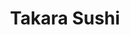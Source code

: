 ---
layout: place
title: "Takara Sushi"
permalink: /utah/logan/takara-sushi.html
stateAbbr: UT
stateName: Utah
cityName: Logan
place_id: ChIJ1ZmI0ud9VIcRE77oTw3adB4
photos:
  - name: >-
      places/ChIJ1ZmI0ud9VIcRE77oTw3adB4/photos/AeeoHcKwoYXPWgVbP7aR5n5NbY8CixJJkTSSIGlBmmzhYP_0TTat41ZEfC-y_aiRJpzh5paUMLEx4mrAk0X-vu0DmbQeXijasp9h3qrnlZ9NXXEpxFynGn1gAiX8HkJcunFsQGR_yNNsZ3AfldcPam2sVHdyhAfczTYyR5b6Ia9BBCi9r5j5UUTrjY0ZdEflbQzlFr-yPa91xe6_kWv0XYfDZ8dYelqjSyHTssc3GyUW44TjvUR2D5VOhiiQ0tq-gdbGwRRypIHf-TaCQuO5Jd2ZVfH6qh9rFTHf-4TbLUslA_LZC-AoGt8QR-toqxDPP9va6W6NqiAxDyXkskFxFLZQYBrvxuKU63s7oPksybkGQiRleQq8f3dWkPoyrh2TieVq5fEo8UbZAwlmdA7PftMkJYNCPS_pOSsKkJt0a9fvNsYITAA
    widthPx: 3600
    heightPx: 4800
    authorAttributions:
      - displayName: Parker Lund
        uri: https://maps.google.com/maps/contrib/105530006456740340250
        photoUri: >-
          https://lh3.googleusercontent.com/a-/ALV-UjVsTj7s8IdNGiuPHgekKVB4Y2MHuhlFHnsjd_cdxNR76Ii6wHAB7A=s100-p-k-no-mo
    flagContentUri: >-
      https://www.google.com/local/imagery/report/?cb_client=maps_api_places.places_api&image_key=!1e10!2sCIHM0ogKEICAgMCI79i9hwE&hl=en-US
    googleMapsUri: >-
      https://www.google.com/maps/place//data=!3m4!1e2!3m2!1sCIHM0ogKEICAgMCI79i9hwE!2e10!4m2!3m1!1s0x87547de7d28899d5:0x1e74da0d4fe8be13
  - name: >-
      places/ChIJ1ZmI0ud9VIcRE77oTw3adB4/photos/AeeoHcKzhFlHErM6beHysKwmycdtYkkhNKZpUOIsni_i4IFfi0ZsdsiKi5fO73yr-HkVzzwWlPa6ValpNpA7X_dmh4cuO72RTPyl61GdqdA5oa8SF0Zsm9xcqsNqEVhbAqZINdwVJ1CKRaHFKxXdI7EYa84Xw0g5pLvSu2E9-NP7Op1ALGzbEqZ1eGcjPk2179q2W4uF_Yy7XC6mYVWPdAIVty1mvshzeapGOBlFDV4dVcOeZnK-EHKH3JT-9Z34UnFSF2PPAEAlXiuwbK3JbOYt629nv5XbAhmrARypOpb4VUSbh-v_GpEu4F9LVQNHcvRmFg644K5RS9-K6oHtqPvJZUvwAz_PjuyGHT2Uw5IhiaghL6RkNyexOVtoyL4BZPJhZpBs_qkdKA4yM3EhyWJjfcr0eDyAB1LSXgGKIL1HWE-OFGYB
    widthPx: 1920
    heightPx: 2560
    authorAttributions:
      - displayName: Jacqueline Rogers Hammond
        uri: https://maps.google.com/maps/contrib/105477796108514285204
        photoUri: >-
          https://lh3.googleusercontent.com/a-/ALV-UjVeq3tnhlakGbvRkqLMnU_taB8YvLZ8OqvtQL-MCizpQA8jFfGx0Q=s100-p-k-no-mo
    flagContentUri: >-
      https://www.google.com/local/imagery/report/?cb_client=maps_api_places.places_api&image_key=!1e10!2sCIHM0ogKEICAgIDvlJmO5QE&hl=en-US
    googleMapsUri: >-
      https://www.google.com/maps/place//data=!3m4!1e2!3m2!1sCIHM0ogKEICAgIDvlJmO5QE!2e10!4m2!3m1!1s0x87547de7d28899d5:0x1e74da0d4fe8be13
  - name: >-
      places/ChIJ1ZmI0ud9VIcRE77oTw3adB4/photos/AeeoHcKcw8T83Fs0S-zsBCOGRTa04YsSPGQX7MxZOwVKrs8ckzO-n5wtoQuIdqweJ6_FEV_HTB5BabfwgukWDcX_oz5q-1dumjbpUbgLq_W6AJhlrF4n5RW8jekbMtByQ6atm0747Xfgkmd6T3I3FbbQx5dddHyS-0Q5n_adg4HH7W_txEVAEntCtCnnboMH9u0QrVqAMOPH7LnFePcVtxlTE-C1AfrKc_HYYIcquBvdX2r329UdRRAATvv4m-qcNz60l00nTVQkdHiuTNp1W76SPoP4B2X58CzRTW7jyrczlYGMTg
    widthPx: 772
    heightPx: 251
    authorAttributions:
      - displayName: Takara Sushi
        uri: https://maps.google.com/maps/contrib/117836780590337940699
        photoUri: >-
          https://lh3.googleusercontent.com/a/ACg8ocLQAvjxH2OPf9OQvhP-Xdjht4RLHmgYxWQoZhgDS7M2cu3uMA=s100-p-k-no-mo
    flagContentUri: >-
      https://www.google.com/local/imagery/report/?cb_client=maps_api_places.places_api&image_key=!1e10!2sAF1QipPh_bq2pCWLRDEBMNN1aE2iDj3W7FX2GTwFljMC&hl=en-US
    googleMapsUri: >-
      https://www.google.com/maps/place//data=!3m4!1e2!3m2!1sAF1QipPh_bq2pCWLRDEBMNN1aE2iDj3W7FX2GTwFljMC!2e10!4m2!3m1!1s0x87547de7d28899d5:0x1e74da0d4fe8be13
  - name: >-
      places/ChIJ1ZmI0ud9VIcRE77oTw3adB4/photos/AeeoHcIeawx26h9NYR2mgukMyORrBuewBYgeQVAjX9v9X5qJrYfEzbT8L04HI8GlcIBqloB4ivR2Sx_gEnjRkpSMXqTPDGRPUmUn0kRAVGLgeFJwYNgh3SBaA3HHxkQpBHTYVwSi2YO0QlY9W2Z85raDnkCDEUSdnODDoiEXE06ZJ7Z3LoFn3gFLwgnnW3g2v5t0xIRFULdkbFwSZ9oQikaEEOtJSFILrfQfuKpuq4UcjP4c57hSdSU2M5LiCko430D2AM4Rx7Gchec3zo3ybRb-Rye9asR1PprK9sUxW3WuJwyITT95WKpJiTlUiDPsDKiRZ4P2GWPyQWR4yWDU3tUZWv3ZeaLDCKQQ3TIcQgQFFJh97J9r3i0SF9m8YIUHyANZWHshh2cgAgNvewrE1YoRcwO4m7zLqdIQ9CJXB_AJlGkmKuIE
    widthPx: 4030
    heightPx: 2420
    authorAttributions:
      - displayName: Colton Patterson
        uri: https://maps.google.com/maps/contrib/114869857688122809703
        photoUri: >-
          https://lh3.googleusercontent.com/a/ACg8ocL_zjaWCb6ODh0Rw69SHo1bVJQR-N_aZIsrW7WcEFbG-x1ibw=s100-p-k-no-mo
    flagContentUri: >-
      https://www.google.com/local/imagery/report/?cb_client=maps_api_places.places_api&image_key=!1e10!2sCIHM0ogKEICAgIDL_7fBkQE&hl=en-US
    googleMapsUri: >-
      https://www.google.com/maps/place//data=!3m4!1e2!3m2!1sCIHM0ogKEICAgIDL_7fBkQE!2e10!4m2!3m1!1s0x87547de7d28899d5:0x1e74da0d4fe8be13
  - name: >-
      places/ChIJ1ZmI0ud9VIcRE77oTw3adB4/photos/AeeoHcJThrn8wBbHixJM4H7bLmDSrCl5Wlon6Oje3KxkpzL4IvIGcPYZOjfFb3PDF_rfakEfP9pD6jpdMxePgRsxluuHqV5bFU9pZgIFaX2wjcDwyBwPoXZKHlXdv8jvbuQhYHItkA5_OBhtHDzPqL8ySWs8mM75nifI0KiWYgxdHnBkIwUPfPIuUSSQyUCP9Fzn3k03CMZO0kT_PaO7RbZBGhhksAG2-ykDw8kTTdEjwBEjH0xl1vXzGUjvqUSyxr4e4uXEWkc2gco5zTsFtjBX6xMONjmAtwHUxKy-ObGkwfXc6S2kTdm1yK28rjTZpshSqdV2jbHDrj2iKn7r4w3Z9v5Lz0sqHErXeyAYliq6zctq78gRUcJ7fBc531vgEXAR2aHmT7cNB4GnN7O2XmEA0xzmTf_LVxSljWPmFIksUn7PUQ
    widthPx: 3024
    heightPx: 4032
    authorAttributions:
      - displayName: Sarah Nye
        uri: https://maps.google.com/maps/contrib/104581714132830663118
        photoUri: >-
          https://lh3.googleusercontent.com/a/ACg8ocJKlgBll9M5HWSPwCbt-8sdHp5mIEa0zTXzsl9Labm43bLCXA=s100-p-k-no-mo
    flagContentUri: >-
      https://www.google.com/local/imagery/report/?cb_client=maps_api_places.places_api&image_key=!1e10!2sCIHM0ogKEICAgICP8tWASQ&hl=en-US
    googleMapsUri: >-
      https://www.google.com/maps/place//data=!3m4!1e2!3m2!1sCIHM0ogKEICAgICP8tWASQ!2e10!4m2!3m1!1s0x87547de7d28899d5:0x1e74da0d4fe8be13
  - name: >-
      places/ChIJ1ZmI0ud9VIcRE77oTw3adB4/photos/AeeoHcLqS6ryZaZ9hL45bCCc1BAOmNn6hPEzRsq10TDHNTOUHZIE4JMEJWZVXb_LTscd3FoTCTg96oHMl6VbumHhMmekSCxHN-z2RLZZhg7DPkIzleYZgvzsIPZXl095RvQWqMd1fROvwvVp-KJ7SlWKrudnnAaVvIMuNKFM5AEHqLryFVMFdq5llWzGIICtAZpo3Pwh5HI3TkrHBkjbplBtyY4jzbcHaZ1mL6WsMLxPRmIPUqXWM43RDJhUsKIPYci4TDeV1-NWpyqr81oeTpfyKwIGL938fF80FUEoNfv2Wf0hqjyZNkeD_bP_3_1y9Mvo_fcKurIudm2CGojmLQEG55Kf_Xs_6fstWIC1FXuyUAKDWuezWID92EgFAyiPxXWXc8YiEJzK2QpUMF-1hK_krhI0aRSoPOTP99RogUvaTy4
    widthPx: 4032
    heightPx: 3024
    authorAttributions:
      - displayName: Colton Patterson
        uri: https://maps.google.com/maps/contrib/114869857688122809703
        photoUri: >-
          https://lh3.googleusercontent.com/a/ACg8ocL_zjaWCb6ODh0Rw69SHo1bVJQR-N_aZIsrW7WcEFbG-x1ibw=s100-p-k-no-mo
    flagContentUri: >-
      https://www.google.com/local/imagery/report/?cb_client=maps_api_places.places_api&image_key=!1e10!2sCIHM0ogKEICAgIDL_7fBUQ&hl=en-US
    googleMapsUri: >-
      https://www.google.com/maps/place//data=!3m4!1e2!3m2!1sCIHM0ogKEICAgIDL_7fBUQ!2e10!4m2!3m1!1s0x87547de7d28899d5:0x1e74da0d4fe8be13
  - name: >-
      places/ChIJ1ZmI0ud9VIcRE77oTw3adB4/photos/AeeoHcJzsoRTr2GnmLI98pSWQtv_NVhNgrrEbBvwktd_SH9bVM7EaaRkSBOZwbOXDb5NgsQmGT41LvLekNgBMms-PBRA8HcwCoBB2z7zMZnmG29d9ioAnqHbVpAw1LmZ121mX5XvBHSNmCmah2S4plo2l2PlluXNAtQsrmi9uEMX7rvExnff2OHewE16UezKJS5VkoY7elQhXFKjiDgjrUgCW_KvoepoLP7D9NHiUytaebhnr3yOxe5HLKvwl4VnX1LVSMQ18mdg2BdhHtADLUrt1_BEjnYyZw9D5Dk3I3swQ_YKvtlYc1MxcVdgMYYfcxPMjtu3-7eIyoc5AJLYLcqCiKd6FMsaaEHW6I48_MiUe-9ZzwjwQ3ZQCTeHmipsJ8eB5gZUiDUNetMYQoAZpJU51vFu0ucv6ij2v7rUkHogp_upIoA7
    widthPx: 3024
    heightPx: 4032
    authorAttributions:
      - displayName: Cindy Liao
        uri: https://maps.google.com/maps/contrib/111772920448892987455
        photoUri: >-
          https://lh3.googleusercontent.com/a-/ALV-UjV6wFNhtV42TQ-c493o49-fSZ6wcGbV9UXfngSN2uDfz62Fs0sH=s100-p-k-no-mo
    flagContentUri: >-
      https://www.google.com/local/imagery/report/?cb_client=maps_api_places.places_api&image_key=!1e10!2sCIHM0ogKEICAgICZwIvQigE&hl=en-US
    googleMapsUri: >-
      https://www.google.com/maps/place//data=!3m4!1e2!3m2!1sCIHM0ogKEICAgICZwIvQigE!2e10!4m2!3m1!1s0x87547de7d28899d5:0x1e74da0d4fe8be13
  - name: >-
      places/ChIJ1ZmI0ud9VIcRE77oTw3adB4/photos/AeeoHcIihdkR3GYOHKCpciK-WuA5V4oHwlt3IiswlbpOzYkqgAlWwKL38DBMx2xRPxOOeD8Wnut_TRRkxT8SImGdt6gsyaarTuIa4Y4dsJ2DXLrss4eeK1MOVr3fExrw-UgIn_cLVJXZCPZCCejNK8NEoplZ7DVwS1eSMcy-lieCYxc-iCXZtPba1vAuT8sQJIc8M1HLtjwCfYw2CXY9RILreCOlwGu-RnOHz2yVAORUpExcSRBqQFx6xjK3DHJhdoYXXxz4sit30AyBU35wkGri3_s7-VFxYTLozlbwopwjdCF4hq0CL_N17UAg_Pv4B6qqw9zuCPY6UNFZ7eaQBvQ3xIr9PWdNmNMKFc-Ek2_cQ0WAB_1lgoJoJyuvGeotD1pIDW8XxoUS599wkhvbH8WcPY41hhNelI57x2ut5w01rzkro5I
    widthPx: 3072
    heightPx: 4080
    authorAttributions:
      - displayName: Seth Beckett
        uri: https://maps.google.com/maps/contrib/116113949397038419896
        photoUri: >-
          https://lh3.googleusercontent.com/a-/ALV-UjU08XmyRBflpqupESmsjO62G0p3mj6mS_MboxDnwtt3yzyNzez6sA=s100-p-k-no-mo
    flagContentUri: >-
      https://www.google.com/local/imagery/report/?cb_client=maps_api_places.places_api&image_key=!1e10!2sCIHM0ogKEICAgIC2rMmskwE&hl=en-US
    googleMapsUri: >-
      https://www.google.com/maps/place//data=!3m4!1e2!3m2!1sCIHM0ogKEICAgIC2rMmskwE!2e10!4m2!3m1!1s0x87547de7d28899d5:0x1e74da0d4fe8be13
  - name: >-
      places/ChIJ1ZmI0ud9VIcRE77oTw3adB4/photos/AeeoHcLSL4KVhjuY3sQHBee8cq9c_Pc4m6GbtayCNj8W8VJNjZoXvldzc0ToLn8wlmRWCD6IBS2mfWyem_7K3DdXsDVf7_Lrgtdo294HxX6kGZQM4DxfsN_vBJXSfeN54EIVVAZ8-MMAxzNeVhTdFLSfn3oeYrOzcEx1_wZ2Bybs5AuzACXfBiWmDMAY753bbch18X8JlSLJTUrjXhqHAAfyk2k2Mwqxy4I4eJ2q2FVbr0f_-2cx9dA76knawQ8PpII89xliiXl7F8AH2pbiYFrcwGUvKk5BVw5TYsc7kndKaFydHlBVn41yu8WlahvxrEwTixb-o3Gd7KKyPAPxqq0xx73Py1qJfGfN8OXTDNZ-z7z1_wofw8V7-dJqjaUL_UgxQWexXHPdGS-b9_PY_CY9p3SZK1HBpDjcE1I2Mr8iMHdJvA
    widthPx: 1920
    heightPx: 2560
    authorAttributions:
      - displayName: Jacqueline Rogers Hammond
        uri: https://maps.google.com/maps/contrib/105477796108514285204
        photoUri: >-
          https://lh3.googleusercontent.com/a-/ALV-UjVeq3tnhlakGbvRkqLMnU_taB8YvLZ8OqvtQL-MCizpQA8jFfGx0Q=s100-p-k-no-mo
    flagContentUri: >-
      https://www.google.com/local/imagery/report/?cb_client=maps_api_places.places_api&image_key=!1e10!2sCIHM0ogKEICAgIDvlJmOFQ&hl=en-US
    googleMapsUri: >-
      https://www.google.com/maps/place//data=!3m4!1e2!3m2!1sCIHM0ogKEICAgIDvlJmOFQ!2e10!4m2!3m1!1s0x87547de7d28899d5:0x1e74da0d4fe8be13
  - name: >-
      places/ChIJ1ZmI0ud9VIcRE77oTw3adB4/photos/AeeoHcJzBcOx0P-v6MKSZOHn7CwIhgTBp0O_mEvhPt2bS5DEUTqeHaTGCQ7OYu73Lfn0Wetc93J5miivm_pbIlen-gzCaQLACK6luDjkeFFy843-n8jC6Oxg9XK_sUuTxKmasHpfrkSa5sCZR_1_gWOhH-w8CrUjDZ1_FsW9q-fY8dFyS9uUIx-kptuNudqasxOdVWDG3_xSY9mP2sxz7mntBKsbi3DF2QuYDPApH0vZotnesGiQXjYzQG07VKWre5toA3aZVTliXY1ESndz__L2URgxVy10G_23CBuAJLjhq1qtpkekTJXJ2Sddm2rLM3HrsP8w6Bq8cyrpyWhuf0kB3uQMH4EL35sub9SXp3ujZoGa5_9RiyCZrElrjOoU3wPsV1agFMr9CL5UkGBHr80DzcolikdWKdo_wtQAPOQTlvV6UA
    widthPx: 4032
    heightPx: 3024
    authorAttributions:
      - displayName: Patricia Lazalde
        uri: https://maps.google.com/maps/contrib/115960318025137517634
        photoUri: >-
          https://lh3.googleusercontent.com/a-/ALV-UjUZtbB8Ka4SdDZ3WlZSMK2xMTnHnYOcSgWlHLbBRXWzldVBUWpJ=s100-p-k-no-mo
    flagContentUri: >-
      https://www.google.com/local/imagery/report/?cb_client=maps_api_places.places_api&image_key=!1e10!2sCIHM0ogKEICAgIDct93hGw&hl=en-US
    googleMapsUri: >-
      https://www.google.com/maps/place//data=!3m4!1e2!3m2!1sCIHM0ogKEICAgIDct93hGw!2e10!4m2!3m1!1s0x87547de7d28899d5:0x1e74da0d4fe8be13
address: '55 W 1000 N #1, Logan, UT 84321, USA'
street: '55 W 1000 N #1'
city: Logan
state: UT
zip: '84321'
country: USA
neighborhood: null
latitude: '41.750509'
longitude: '-111.836162'
accessibility_options:
  wheelchairAccessibleParking: true
  wheelchairAccessibleEntrance: true
  wheelchairAccessibleRestroom: true
  wheelchairAccessibleSeating: true
business_status: OPERATIONAL
name: Takara Sushi
google_maps_links:
  directionsUri: >-
    https://www.google.com/maps/dir//''/data=!4m7!4m6!1m1!4e2!1m2!1m1!1s0x87547de7d28899d5:0x1e74da0d4fe8be13!3e0
  placeUri: https://maps.google.com/?cid=2194618669146357267
  writeAReviewUri: >-
    https://www.google.com/maps/place//data=!4m3!3m2!1s0x87547de7d28899d5:0x1e74da0d4fe8be13!12e1
  reviewsUri: >-
    https://www.google.com/maps/place//data=!4m4!3m3!1s0x87547de7d28899d5:0x1e74da0d4fe8be13!9m1!1b1
  photosUri: >-
    https://www.google.com/maps/place//data=!4m3!3m2!1s0x87547de7d28899d5:0x1e74da0d4fe8be13!10e5
primary_type: Sushi Restaurant
opening_hours:
  regular: null
  current: null
secondary_opening_hours:
  regular:
    weekdayDescriptions: null
    type: null
  current:
    weekdayDescriptions: null
    type: null
phone: (435) 752-1677
price_level: PRICE_LEVEL_MODERATE
price_range: $10 &ndash; $20
rating: '4.6'
rating_count: 1301
website: https://www.takarasushilogan.com/
description: null
reviews: null
parking_options: null
payment_options: null
allow_dogs: null
curbside_pickup: null
delivery: null
dine_in: null
good_for_children: null
good_for_groups: null
good_for_sports: null
live_music: null
menu_for_children: null
outdoor_seating: null
reservable: null
restroom: null
serves_beer: null
serves_breakfast: null
serves_brunch: null
serves_cocktails: null
serves_coffee: null
serves_dinner: null
serves_dessert: null
serves_lunch: null
serves_vegetarian_food: null
serves_wine: null
takeout: null

---